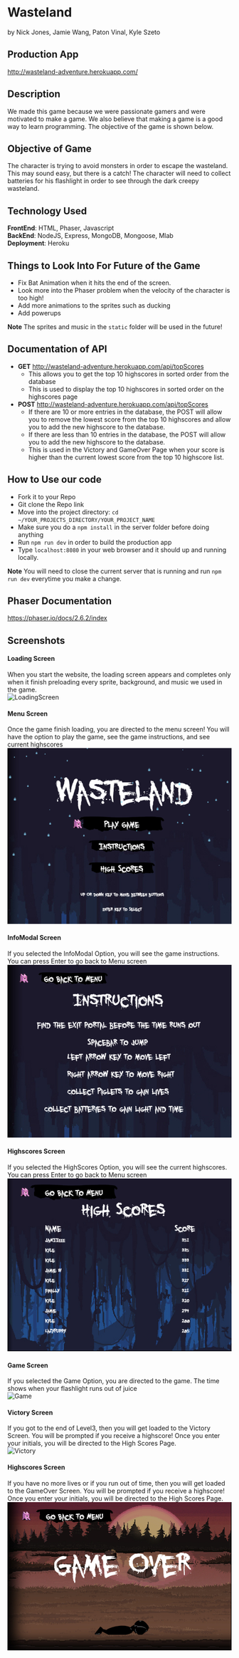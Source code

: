 # Wasteland
by Nick Jones, Jamie Wang, Paton Vinal, Kyle Szeto <br/>

## Production App
http://wasteland-adventure.herokuapp.com/

## Description
We made this game because we were passionate gamers and were motivated to make a game. We also believe that making a game is a good way to learn programming. The objective of the game is shown below.

## Objective of Game
The character is trying to avoid monsters in order to escape the wasteland. This may sound easy, but there is a catch! The character will need to collect batteries for his flashlight in order to see through the dark creepy wasteland.

## Technology Used
**FrontEnd**: HTML, Phaser, Javascript <br/>
**BackEnd**: NodeJS, Express, MongoDB, Mongoose, Mlab <br/>
**Deployment**: Heroku <br/>

## Things to Look Into For Future of the Game
* Fix Bat Animation when it hits the end of the screen.
* Look more into the Phaser problem when the velocity of the character is too high!
* Add more animations to the sprites such as ducking
* Add powerups 

**Note** The sprites and music in the `static` folder will be used in the future!

## Documentation of API
* **GET** http://wasteland-adventure.herokuapp.com/api/topScores <br/>
  * This allows you to get the top 10 highscores in sorted order from the database <br/>
  * This is used to display the top 10 highscores in sorted order on the highscores page </br>
* **POST** http://wasteland-adventure.herokuapp.com/api/topScores <br/>
  * If there are 10 or more entries in the database, the POST will allow you to remove the lowest score from the top 10 highscores and allow you to add the new highscore to the database. <br/>
  * If there are less than 10 entries in the database, the POST will allow you to add the new highscore to the database.
  * This is used in the Victory and GameOver Page when your score is higher than the current lowest score from the top 10 highscore list. </br>

## How to Use our code
* Fork it to your Repo
* Git clone the Repo link
* Move into the project directory: `cd ~/YOUR_PROJECTS_DIRECTORY/YOUR_PROJECT_NAME`
* Make sure you do a `npm install` in the server folder before doing anything
* Run `npm run dev` in order to build the production app
* Type `localhost:8080` in your web browser and it should up and running locally.

**Note** You will need to close the current server that is running and run `npm run dev` everytime you make a change. <br/>

## Phaser Documentation 
https://phaser.io/docs/2.6.2/index

## Screenshots
#### Loading Screen <br/>
When you start the website, the loading screen appears and completes only when it finish preloading every sprite, background, and music we used in the game. <br/>
![LoadingScreen](README_images/loading.png "Loading Screen") <br/>

#### Menu Screen <br/>
Once the game finish loading, you are directed to the menu screen! You will have the option to play the game, see the game instructions, and see current highscores <br/>
![MenuScreen](README_images/menu.png "Menu Screen") <br/>

#### InfoModal Screen <br/>
If you selected the InfoModal Option, you will see the game instructions. You can press Enter to go back to Menu screen <br/>
![InfoModal](README_images/info.png "InfoModal Screen") <br/>

#### Highscores Screen <br/>
If you selected the HighScores Option, you will see the current highscores. You can press Enter to go back to Menu screen <br/>
![HighScores](README_images/scores.png "HighScores") <br/>

#### Game Screen <br/>
If you selected the Game Option, you are directed to the game. The time shows when your flashlight runs out of juice <br/>
![Game](README_images/game.png "Game") <br/>

#### Victory Screen <br/>
If you got to the end of Level3, then you will get loaded to the Victory Screen. You will be prompted if you receive a highscore! Once you enter your initials, you will be directed to the High Scores Page. <br/>
![Victory](README_images/victory.png "Victory") <br/>

#### Highscores Screen <br/>
If you have no more lives or if you run out of time, then you will get loaded to the GameOver Screen. You will be prompted if you receive a highscore! Once you enter your initials, you will be directed to the High Scores Page. <br/>
![GameOver](README_images/GameOver.png "GameOver") <br/>